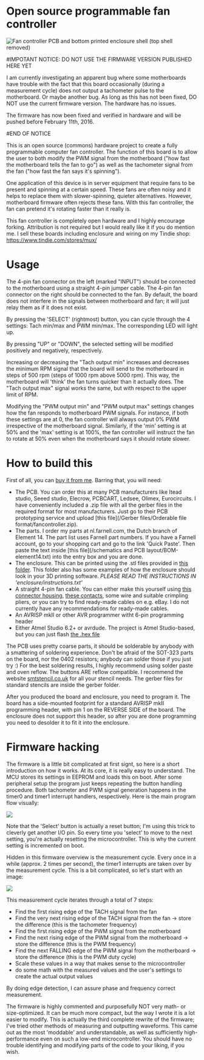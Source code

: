 # Open source programmable fan controller

![Fan controller PCB and bottom printed enclosure shell (top shell removed)](/fancontroller-withoutcover-vignette.jpg)

#IMPOTANT NOTICE: DO NOT USE THE FIRMWARE VERSION PUBLISHED HERE YET

I am currently investigating an apparent bug where some motherboards have trouble with the fact that this board occasionally (during a measurement cycle) does not output a tachometer pulse to the motherboard. Or maybe another bug. As long as this has not been fixed, DO NOT use the current firmware version. The hardware has no issues.

The firmware has now been fixed and verified in hardware and will be pushed before February 11th, 2016.

#END OF NOTICE

This is an open source (commons) hardware project to create a fully programmable computer fan controller. The function of this board is to allow the user to both modify the PWM signal from the motherboard ("how fast the motherboard tells the fan to go") as well as the tachometer signal from the fan ("how fast the fan says it's spinning").

One application of this device is in server equipment that require fans to be present and spinning at a certain speed. These fans are often noisy and it helps to replace them with slower-spinning, quieter alternatives. However, motherboard firmware often rejects these fans. With this fan controller, the fan can pretend it's rotating faster than it really is.

This fan controller is completely open hardware and I highly encourage forking. Attribution is not required but I would really like it if you do mention me. I sell these boards including enclosure and wiring on my Tindie shop: https://www.tindie.com/stores/mux/

# Usage

The 4-pin fan connector on the left (marked "INPUT") should be connected to the motherboard using a straight 4-pin jumper cable. The 4-pin fan connector on the right should be connected to the fan. By default, the board does not interfere in the signals between motherboard and fan; it will just relay them as if it does not exist. 

By pressing the 'SELECT' (rightmost) button, you can cycle through the 4 settings: Tach min/max and PWM min/max. The corresponding LED will light up.

By pressing "UP" or "DOWN", the selected setting will be modified positively and negatively, respectively. 

Increasing or decreasing the "Tach output min" increases and decreases the minimum RPM signal that the board will send to the motherboard in steps of 500 rpm (steps of 1000 rpm above 5000 rpm). This way, the motherboard will 'think' the fan turns quicker than it actually does. The "Tach output max" signal works the same, but with respect to the upper limit of RPM.

Modifying the "PWM output min" and "PWM output max" settings changes how the fan responds to motherboard PWM signals. For instance, if both these settings are at 0, the fan controller will always output 0% PWM irrespective of the motherboard signal. Similarly, if the 'min' setting is at 50% and the 'max' setting is at 100%, the fan controller will instruct the fan to rotate at 50% even when the motherboard says it should rotate slower.

# How to build this

First of all, you can [buy it from me](https://www.tindie.com/stores/mux/). Barring that, you will need:

 - The PCB. You can order this at many PCB manufacturers like Itead studio, Seeed studio, Elecrow, PCBCART, Ledsee, Olimex, Eurocircuits. I have conveniently included a .zip file with all the gerber files in the required format for most manufacturers. Just go to their PCB prototyping service and upload [this file](/Gerber files/Orderable file format/fancontroller.zip).
 - The parts. I order my parts at nl.farnell.com, the Dutch branch of Element 14. The part list uses Farnell part numbers. If you have a Farnell account, go to your shopping cart and go to the link 'Quick Paste'. Then paste the text inside [this file](/schematics and PCB layout/BOM-element14.txt) into the entry box and you are done.
 - The enclosure. This can be printed using the .stl files provided in [this folder](/enclosure/). This folder also has some examples of how the enclosure should look in your 3D printing software. *PLEASE READ THE INSTRUCTIONS IN 'enclosure/instructions.txt'*
 - A straight 4-pin fan cable. You can either make this yourself using [this connector housing](http://nl.farnell.com/wurth-elektronik/61900411621/housing-2-54mm-4way/dp/1841379), [these contacts](http://nl.farnell.com/wurth-elektronik/61900113722dec/contact-2-54mm-crimp-awg28-22/dp/1841425), some wire and suitable crimpling pliers, or you can try to find ready-made cables on e.g. eBay. I do not currently have any recommendations for ready-made cables.
 - An AVRISP mkII or other AVR programmer witht 6-pin programming header
 - Either Atmel Studio 6.2+ or avrdude. The project is Atmel Studio-based, but you can just flash [the .hex file](/firmware-v2/fancontroller-v2/fancontroller-v2/Debug)
 
 The PCB uses pretty coarse parts, it should be solderable by anybody with a smattering of soldering experience. Don't be afraid of the SOT-323 parts on the board, nor the 0402 resistors; anybody can solder those if you just try :) For the best soldering results, I highly recommend using solder paste and oven reflow. The buttons ARE reflow compatible. I recommend the website [smtstencil.co.uk](http://smtstencil.co.uk/) for all your stencil needs. The gerber files for standard stencils are inside the gerber folder.
 
 After you produced the board and enclosure, you need to program it. The board has a side-mounted footprint for a standard AVRISP mkII programming header, with pin 1 on the REVERSE SIDE of the board. The enclosure does not support this header, so after you are done programming you need to desolder it to fit it into the enclosure.
 
 # Firmware hacking
 
 The firmware is a little bit complicated at first signt, so here is a short introduction on how it works. At its core, it is really easy to understand. The MCU stores its settings in EEPROM and loads this on boot. After some peripheral setup the program just keeps repeating the button handling procedure. Both tachometer and PWM signal generation happens in the timer0 and timer1 interrupt handlers, respectively. Here is the main program flow visually:
 
![](/firmware-flowchart-overview.png)
 
 Note that the 'Select' button is actually a reset button; I'm using this trick to cleverly get another I/O pin. So every time you 'select' to move to the next setting, you're actually resetting the microcontroller. This is why the current setting is incremented on boot. 
 
Hidden in this firmware overview is the measurement cycle. Every once in a while (approx. 2 times per second), the timer1 interrupts are taken over by the measurement cycle. This is a bit complicated, so let's start with an image:

![](/firmware-measurementcycle.png)

This measurement cycle iterates through a total of 7 steps:
 - Find the first rising edge of the TACH signal from the fan
 - Find the very next rising edge of the TACH signal from the fan -> store the difference (this is the tachometer frequency)
 - Find the first rising edge of the PWM signal from the motherboard
 - Find the next rising edge of the PWM signal from the motherboard -> store the difference (this is the PWM frequency)
 - Find the next FALLING edge of the PWM signal from the motherboard -> store the difference (this is the PWM duty cycle)
 - Scale these values in a way that makes sense to the microcontroller
 - do some math with the measured values and the user's settings to create the actual output values
 
 By doing edge detection, I can assure phase and frequency correct measurement. 
 
 The firmware is highly commented and purposefully NOT very math- or size-optimized. It can be much more compact, but the way I wrote it is a lot easier to modify. This is actually the third complete rewrite of the firmware; I've tried other methods of measuring and outputting waveforms. This came out as the most 'moddable' and understandable, as well as sufficiently high-performance even on such a low-end microcontroller. You should have no trouble identifying and modifying parts of the code to your liking, if you wish.
